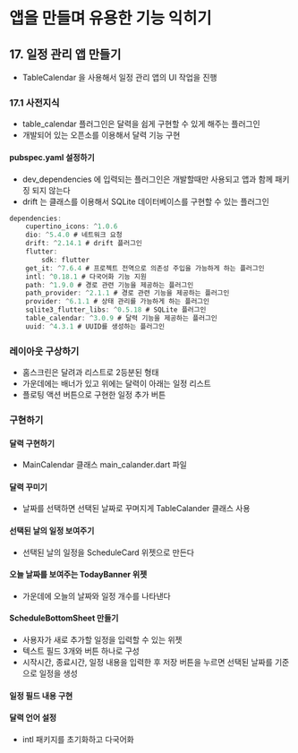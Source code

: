 # 앱을 만들며 유용한 기능 익히기
## 17. 일정 관리 앱 만들기 
- TableCalendar 을 사용해서 일정 관리 앱의 UI 작업을 진행
### 17.1 사전지식
- table_calendar 플러그인은 달력을 쉽게 구현할 수 있게 해주는 플러그인
- 개발되어 있는 오픈소를 이용해서 달력 기능 구현
#### pubspec.yaml 설정하기
- dev_dependencies 에 입력되는 플러그인은 개발할때만 사용되고 앱과 함께 패키징 되지 않는다
- drift 는 클래스를 이용해서 SQLite 데이터베이스를 구현할 수 있는 플러그인
```dart
dependencies:
    cupertino_icons: ^1.0.6
    dio: ^5.4.0 # 네트워크 요청
    drift: ^2.14.1 # drift 플러그인
    flutter:
        sdk: flutter
    get_it: ^7.6.4 # 프로젝트 전역으로 의존성 주입을 가능하게 하는 플러그인
    intl: ^0.18.1 # 다국어화 기능 지원
    path: ^1.9.0 # 경로 관련 기능을 제공하는 플러그인
    path_provider: ^2.1.1 # 경로 관련 기능을 제공하는 플러그인
    provider: ^6.1.1 # 상태 관리를 가능하게 하는 플러그인
    sqlite3_flutter_libs: ^0.5.18 # SQLite 플러그인
    table_calendar: ^3.0.9 # 달력 기능을 제공하는 플러그인
    uuid: ^4.3.1 # UUID를 생성하는 플러그인
```

### 레이아웃 구상하기
- 홈스크린은 달려과 리스트로 2등분된 형태
- 가운데에는 배너가 있고 위에는 달력이 아래는 일정 리스트
- 플로팅 액션 버튼으로 구현한 일정 추가 버튼
### 구현하기
#### 달력 구현하기
- MainCalendar 클래스 main_calander.dart 파일
#### 달력 꾸미기
- 날짜를 선택하면 선택된 날짜로 꾸며지게 TableCalander 클래스 사용
#### 선택된 날의 일정 보여주기
- 선택된 날의 일정을 ScheduleCard 위젯으로 만든다
#### 오늘 날짜를 보여주는 TodayBanner 위젯
- 가운데에 오늘의 날짜와 일정 개수를 나타낸다
#### ScheduleBottomSheet 만들기
- 사용자가 새로 추가할 일정을 입력할 수 있는 위젯
- 텍스트 필드 3개와 버튼 하나로 구성
- 시작시간, 종료시간, 일정 내용을 입력한 후 저장 버튼을 누르면 선택된 날짜를 기준으로 일정을 생성
#### 일정 필드 내용 구현
#### 달력 언어 설정
- intl 패키지를 초기화하고 다국어화